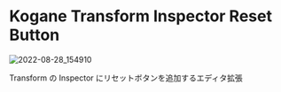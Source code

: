 # Kogane Transform Inspector Reset Button

![2022-08-28_154910](https://user-images.githubusercontent.com/6134875/187061454-d626de3c-ac8c-4c16-b09f-cd510560be33.png)

Transform の Inspector にリセットボタンを追加するエディタ拡張
